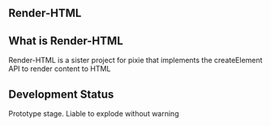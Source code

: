 Render-HTML
--------------

What is Render-HTML
--------------------

Render-HTML is a sister project for pixie that implements the createElement API to render content to HTML

Development Status
--------------------

Prototype stage. Liable to explode without warning